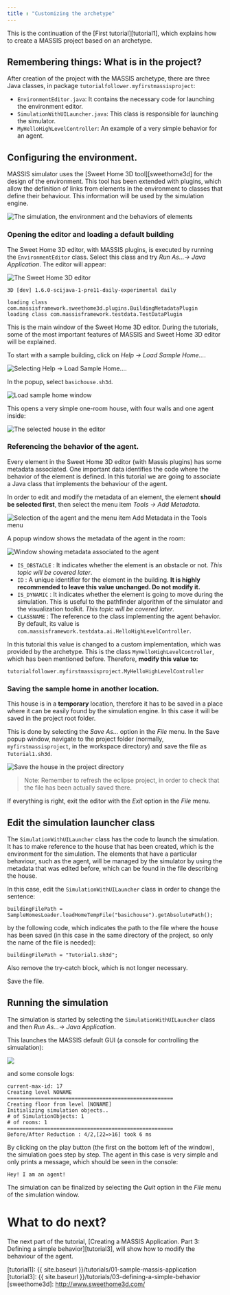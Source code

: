 ```yaml
---
title : "Customizing the archetype"
---
```


This is the continuation of the [First tutorial][tutorial1], which explains how to create a MASSIS project based on an archetype.

## Remembering things: What is in the project?

After creation of the project with the MASSIS archetype, there are three Java classes, in package `tutorialfollower.myfirstmassisproject`:

- `EnvironmentEditor.java`: It contains the necessary code for launching the environment editor.
- `SimulationWithUILauncher.java`: This class is responsible for launching the simulator.
- `MyHelloHighLevelController`: An example of a very simple behavior for an agent.


## Configuring the environment.

MASSIS simulator uses the [Sweet Home 3D tool][sweethome3d] for the design of the environment. This tool has been extended with plugins, which allow the definition of links from elements in the environment to classes that define their behaviour. This information will be used by the simulation engine.

![The simulation, the environment and the behaviors of elements](http://i.imgur.com/z3aw4bl.png)

### Opening the editor and loading a default building

The Sweet Home 3D editor, with MASSIS plugins, is executed by running the `EnvironmentEditor` class. Select this class and try _Run As...-> Java Application_. The editor will appear:

![The Sweet Home 3D editor](http://i.imgur.com/pW8lgjG.png)

```
3D [dev] 1.6.0-scijava-1-pre11-daily-experimental daily

loading class com.massisframework.sweethome3d.plugins.BuildingMetadataPlugin
loading class com.massisframework.testdata.TestDataPlugin
```

This is the main window of the Sweet Home 3D editor. During the tutorials, some of the most important features of MASSIS and Sweet Home 3D editor will be explained. 

To start with a sample building, click on _Help -> Load Sample Home..._.

![Selecting Help -> Load Sample Home....](http://i.imgur.com/l9umHvv.png)

In the popup, select `basichouse.sh3d`.

![Load sample home window](http://i.imgur.com/7AnSp7i.png)

This opens a very simple one-room house, with four walls and one agent inside:

![The selected house in the editor](http://i.imgur.com/mqORvHr.png)

### Referencing the behavior of the agent.

Every element in the Sweet Home 3D editor (with Massis plugins) has some  metadata associated. One important data identifies the code where the behavior of the element is defined. In this tutorial we are going to associate a Java class that implements the behaviour of the agent.

In order to edit and modify the metadata of an element, the element **should be selected first**, then select the menu item _Tools -> Add Metadata_.

![Selection of the agent and the menu item Add Metadata in the Tools menu](http://i.imgur.com/mQZIAAp.png)

A popup window shows the metadata of the agent in the room:

![Window showing metadata associated to the agent](http://i.imgur.com/m8MXF3v.png)

- `IS_OBSTACLE` : It indicates whether the element is an obstacle or not. _This topic will be covered later_.
- `ID` : A unique identifier for the element in the building. **It is highly recommended to leave this value unchanged. Do not modify it.**
- `IS_DYNAMIC` : It indicates whether the element is going to move during the simulation. This is useful to the pathfinder algorithm of the simulator and the visualization toolkit. _This topic will be covered later_.
- `CLASSNAME` : The reference to the class implementing the agent behavior. By default, its value is `com.massisframework.testdata.ai.HelloHighLevelController`. 

In this tutorial this value is changed to a custom implementation, which was provided by the archetype. This is the class `MyHelloHighLevelController`, which has been mentioned before. Therefore, __**modify this value to:**__
```
tutorialfollower.myfirstmassisproject.MyHelloHighLevelController
```

### Saving the sample home in another location.

This house is in a  **temporary** location, therefore it has to be saved in a place where it can be easily found by the simulation engine. In this case it will be saved in the project root folder.

This is done by selecting the  _Save As..._ option in the _File_ menu. In the Save popup window, navigate to the project folder (normally, `myfirstmassisproject`, in the workspace directory) and save the file as `Tutorial1.sh3d`.

![Save the house in the project directory](http://i.imgur.com/775jxVI.png)

>Note: Remember to refresh the eclipse project, in order to check that the file has been actually saved there.

If everything is right, exit the editor with the _Exit_ option in the _File_ menu.

## Edit the simulation launcher class

The `SimulationWithUILauncher` class has the code to launch the simulation. It has to make reference to the house that has been created, which is the environment for the simulation. The elements that have a particular behaviour, such as the agent, will be managed by the simulator by using the metadata that was edited before, which can be found in the file describing the house.

In this case, edit the `SimulationWithUILauncher` class in order to change the sentence:

```
buildingFilePath = SampleHomesLoader.loadHomeTempFile("basichouse").getAbsolutePath();
```

by the following code, which indicates the path to the file where the house has been saved (in this case in the same directory of the project, so only the name of the file is needed):

```
buildingFilePath = "Tutorial1.sh3d";
```

Also remove the try-catch block, which is not longer necessary. 

Save the file.

## Running the simulation

The simulation is started by selecting the `SimulationWithUILauncher` class and then _Run As...-> Java Application_.

This launches the MASSIS default GUI (a console for controlling the simualation):

![](http://i.imgur.com/kPN5EI7.png)

and some console logs:

```
current-max-id: 17
Creating level NONAME
======================================================
Creating floor from level [NONAME]
Initializing simulation objects..
# of SimulationObjects: 1
# of rooms: 1
======================================================
Before/After Reduction : 4/2,[22=>16] took 6 ms

```

By clicking on the play button (the first on the bottom left of the window), the simulation goes step by step. The agent in this case is very simple and only prints a message, which should be seen in the console:


```
Hey! I am an agent!

```

The simulation can be finalized by selecting the _Quit_ option in the _File_ menu of the simulation window.

# What to do next?

The next part of the tutorial, [Creating a MASSIS Application. Part 3: Defining a simple behavior][tutorial3], will show how to modify the behaviour of the agent. 


[tutorial1]: {{ site.baseurl }}/tutorials/01-sample-massis-application
[tutorial3]: {{ site.baseurl }}/tutorials/03-defining-a-simple-behavior
[sweethome3d]: http://www.sweethome3d.com/
